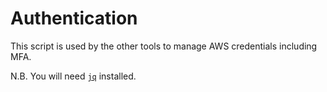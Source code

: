 # Authentication

This script is used by the other tools to manage AWS credentials including MFA.

N.B. You will need [`jq`](https://jqlang.org/) installed.
